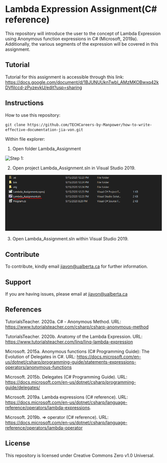 Lambda Expression Assignment(C# reference)
========
This repository will introduce the user to the concept of Lambda Expression using Anonymous function expressions in C# (Microsoft, 2019a).
Additionally, the various segments of the expression will be covered in this assignment. 

Tutorial
--------
Tutorial for this assignment is accessible through this link: https://docs.google.com/document/d/1BJUNUUknTwbl_AMzMKOBwxq42kDVfilccd-zPyzevkU/edit?usp=sharing

Instructions
--------
How to use this repository:

    git clone https://github.com/TECHCareers-by-Manpower/how-to-write-effective-documentation-jia-von.git

Within file explorer:

1. Open folder Lambda_Assignment

![Step 1: ](https://raw.githubusercontent.com/TECHCareers-by-Manpower/how-to-write-effective-documentation-jia-von/master/Images/Step1.PNG?token=AP5K43EOJC4GOMBQHAMTVQC7MF4Q2)

2. Open project Lambda_Assignment.sln in Visual Studio 2019.

![Step 2: ](\Images\Step2.PNG)

3. Open Lambda_Assignment.sln within Visual Studio 2019.

Contribute
----------

To contribute, kindly email jiavon@ualberta.ca for further information. 

Support
-------

If you are having issues, please email at jiavon@ualberta.ca

References
-------

TutorialsTeacher. 2020a. C# - Anonymous Method. URL: https://www.tutorialsteacher.com/csharp/csharp-anonymous-method

TutorialsTeacher. 2020b. Anatomy of the Lambda Expression. URL: https://www.tutorialsteacher.com/linq/linq-lambda-expression

Microsoft. 2015a. Anonymous functions (C# Programming Guide): The Evolution of Delegates in C#. URL: https://docs.microsoft.com/en-us/dotnet/csharp/programming-guide/statements-expressions-operators/anonymous-functions

Microsoft. 2015b. Delegates (C# Programming Guide). URL: https://docs.microsoft.com/en-us/dotnet/csharp/programming-guide/delegates/

Microsoft. 2019a. Lambda expressions (C# reference). URL: https://docs.microsoft.com/en-us/dotnet/csharp/language-reference/operators/lambda-expressions. 

Microsoft. 2019b. => operator (C# reference). URL: https://docs.microsoft.com/en-us/dotnet/csharp/language-reference/operators/lambda-operator

License
-------

This repository is licensed under Creative Commons Zero v1.0 Universal. 
